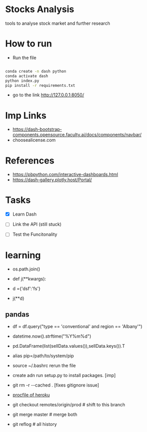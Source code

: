 # Stocks Analysis
tools to analyse stock market and further research

# How to run
- Run the file 
```bash

conda create -n dash python
conda activate dash
python index.py
pip install -r requirements.txt 

```
- go to the link http://127.0.0.1:8050/

# Imp Links
- https://dash-bootstrap-components.opensource.faculty.ai/docs/components/navbar/
- choosealicense.com

# References
- https://pbpython.com/interactive-dashboards.html
- https://dash-gallery.plotly.host/Portal/

# Tasks
- [x] Learn Dash
- [ ] Link the API (still stuck)
- [ ] Test the Funcitonality



# learning
- os.path.join()

- def j(**kwargs):
- d ={'dsf':'fs'}
- j(**d)

## pandas
- df = df.query("type == 'conventional' and region == 'Albany'")

- datetime.now().strftime("%Y%m%d")

- pd.DataFrame(list(sellData.values()),sellData.keys()).T

- alias pip=/path/to/system/pip
- source ~/.bashrc rerun the file
- create adn run setup.py to install packages. [imp]

- git rm -r --cached . [fixes gitignore issue]
- [procfile of heroku](https://devcenter.heroku.com/articles/procfile)

- git checkout remotes/origin/prod  # shift to this branch
- git merge master                  # merge both
- git reflog            # all history